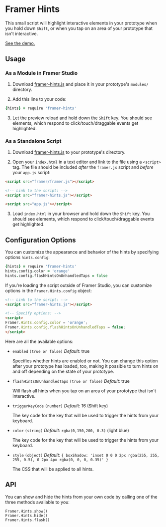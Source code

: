 # Framer Hints

This small script will highlight interactive elements in your prototype when you hold down `Shift`, or when you tap on an area of your prototype that isn't interactive.

[See the demo.](http://tisho.co/framer-hints/example/index.html)

## Usage

### As a Module in Framer Studio

1. Download [framer-hints.js](http://tisho.co/framer-hints/framer-hints.js) and place it in your prototype's `modules/` directory.

2. Add this line to your code:

  ```coffeescript
  {hints} = require 'framer-hints'
  ```

3. Let the preview reload and hold down the `Shift` key. You should see elements, which respond to click/touch/draggable events get highlighted.

### As a Standalone Script

1. Download [framer-hints.js](http://tisho.co/framer-hints/framer-hints.js) to your prototype's directory.

2. Open your `index.html` in a text editor and link to the file using a `<script>` tag. The file should be included *after* the `framer.js` script and *before* your `app.js` script:

  ```html
  <script src="framer/framer.js"></script>

  <!-- Link to the script: -->
  <script src="framer-hints.js"></script>

  <script src="app.js"></script>
  ```

3. Load `index.html` in your browser and hold down the `Shift` key. You should see elements, which respond to click/touch/draggable events get highlighted.

## Configuration Options

You can customize the appearance and behavior of the hints by specifying options `hints.config`:

```coffeescript
{hints} = require 'framer-hints'
hints.config.color = 'orange'
hints.config.flashHintsOnUnhandledTaps = false
```

If you’re loading the script outside of Framer Studio, you can customize options in the `Framer.Hints.config` object:

```html
<!-- Link to the script: -->
<script src="framer-hints.js"></script>

<!-- Specify options: -->
<script>
Framer.Hints.config.color = 'orange';
Framer.Hints.config.flashHintsOnUnhandledTaps = false;
</script>
```

Here are all the available options:

* `enabled` `(true or false)` *Default:* true

  Specifies whether hints are enabled or not. You can change this option after your prototype has loaded, too, making it possible to turn hints on and off depending on the state of your prototype.

* `flashHintsOnUnhandledTaps` `(true or false)` *Default:* true

  Will flash all hints when you tap on an area of your prototype that isn't interactive.

* `triggerKeyCode` `(number)` *Default:* 16 (Shift key)

  The key code for the key that will be used to trigger the hints from your keyboard.

* `color` `(string)` *Default:* `rgba(0,150,200, 0.3)` (light blue)

  The key code for the key that will be used to trigger the hints from your keyboard.

* `style` `(object)` *Default:* `{ boxShadow: 'inset 0 0 0 2px rgba(255, 255, 255, 0.5), 0 2px 4px rgba(0, 0, 0, 0.35)' }`

  The CSS that will be applied to all hints.

## API

You can show and hide the hints from your own code by calling one of the three methods available to you:

```
Framer.Hints.show()
Framer.Hints.hide()
Framer.Hints.flash()
```

